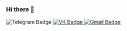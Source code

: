 ### Hi there 👋

<!--
**DonFalkone-del/DonFalkone-del** is a ✨ _special_ ✨ repository because its `README.md` (this file) appears on your GitHub profile.

Here are some ideas to get you started:

- 🔭 I’m currently working on ...
- 🌱 I’m currently learning ...
- 👯 I’m looking to collaborate on ...
- 🤔 I’m looking for help with ...
- 💬 Ask me about ...
- 📫 How to reach me: ...
- 😄 Pronouns: ...
- ⚡ Fun fact: ...
-->
<div id="badges">
  <img src="https://img.shields.io/badge/Telegram-blue?logo=telegram&logoColor=white" alt="Telegram Badge"/>
  </a>
  <a href="t.me/@DenisFedulov989">
  <img src="https://img.shields.io/badge/%D0%92%D0%9A%D0%BE%D0%BD%D1%82%D0%B0%D0%BA%D1%82%D0%B5-blue?logo=vk&logoColor=white" alt="VK Badge"/>
  </a>
  <a href="https://vk.com/idde777">
  <img src="https://img.shields.io/badge/Gmail-red?logo=gmail&logoColor=white&style" alt="Gmail Badge"/>
  </a>
  <a href="mailto:falkone989@gmail.com">
</div>
